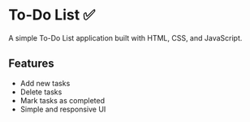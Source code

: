 # To-Do List ✅
A simple To-Do List application built with HTML, CSS, and JavaScript.

## Features
- Add new tasks
- Delete tasks
- Mark tasks as completed
- Simple and responsive UI

